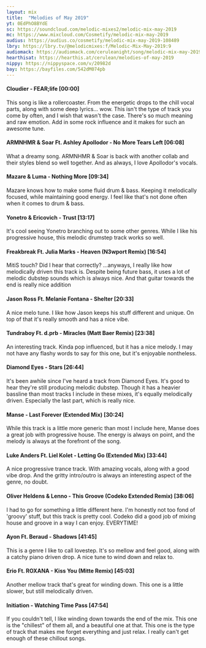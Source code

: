 ```yaml
---
layout: mix
title:  "Melodies of May 2019"
yt: 0EdPhO8BYdE
sc: https://soundcloud.com/melodic-mixes2/melodic-mix-may-2019
mc: https://www.mixcloud.com/Cosmetify/melodic-mix-may-2019
audius: https://audius.co/cosmetify/melodic-mix-may-2019-108489
lbry: https://lbry.tv/@melodicmixes:f/Melodic-Mix-May-2019:9
audiomack: https://audiomack.com/ceruleanight/song/melodic-mix-may-2019
hearthisat: https://hearthis.at/cerulean/melodies-of-may-2019
nippy: https://nippyspace.com/v/20982d
bay: https://bayfiles.com/542dM074pb
---
```


#### Cloudier - FEAR;life [00:00]
This song is like a rollercoaster. From the energetic drops to the chill vocal parts, along with some deep lyrics... wow. This isn't the type of track you come by often, and I wish that wasn't the case. There's so much meaning and raw emotion. Add in some rock influence and it makes for such an awesome tune.

#### ARMNHMR & Soar Ft. Ashley Apollodor - No More Tears Left [06:08]
What a dreamy song. ARMNHMR & Soar is back with another collab and their styles blend so well together. And as always, I love Apollodor's vocals.

#### Mazare & Luma - Nothing More [09:34]
Mazare knows how to make some fluid drum & bass. Keeping it melodically focused, while maintaining good energy. I feel like that's not done often when it comes to drum & bass.

#### Yonetro & Ericovich - Trust [13:17]
It's cool seeing Yonetro branching out to some other genres. While I like his progressive house, this melodic drumstep track works so well.

#### Freakbreak Ft. Julia Marks - Heaven (N3wport Remix) [16:54]
MitiS touch? Did I hear that correctly? ...anyways, I really like how melodically driven this track is. Despite being future bass, it uses a lot of melodic dubstep sounds which is always nice. And that guitar towards the end is really nice addition

#### Jason Ross Ft. Melanie Fontana - Shelter [20:33]
A nice melo tune. I like how Jason keeps his stuff different and unique. On top of that it's really smooth and has a nice vibe.

#### Tundraboy Ft. d.prb - Miracles (Matt Baer Remix) [23:38]
An interesting track. Kinda pop influenced, but it has a nice melody. I may not have any flashy words to say for this one, but it's enjoyable nontheless.

#### Diamond Eyes - Stars [26:44]
It's been awhile since I've heard a track from Diamond Eyes. It's good to hear they're still producing melodic dubstep. Though it has a heavier bassline than most tracks I include in these mixes, it's equally melodically driven. Especially the last part, which is really nice.

#### Manse - Last Forever (Extended Mix) [30:24]
While this track is a little more generic than most I include here, Manse does a great job with progressive house. The energy is always on point, and the melody is always at the forefront of the song.

#### Luke Anders Ft. Liel Kolet - Letting Go (Extended Mix) [33:44]
A nice progressive trance track. With amazing vocals, along with a good vibe drop. And the gritty intro/outro is always an interesting aspect of the genre, no doubt.

#### Oliver Heldens & Lenno - This Groove (Codeko Extended Remix) [38:06]
I had to go for something a little different here. I'm honestly not too fond of 'groovy' stuff, but this track is pretty cool. Codeko did a good job of mixing house and groove in a way I can enjoy. EVERYTIME!

#### Ayon Ft. Beraud - Shadows [41:45]
This is a genre I like to call lovestep. It's so mellow and feel good, along with a catchy piano driven drop. A nice tune to wind down and relax to.

#### Erio Ft. ROXANA - Kiss You (Mitte Remix) [45:03]
Another mellow track that's great for winding down. This one is a little slower, but still melodically driven.

#### Initiation - Watching Time Pass [47:54]
If you couldn't tell, I like winding down towards the end of the mix. This one is the "chillest" of them all, and a beautiful one at that. This one is the type of track that makes me forget everything and just relax. I really can't get enough of these chillout songs.